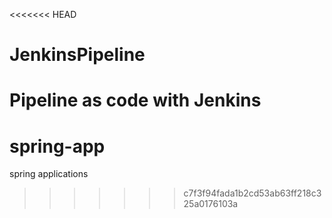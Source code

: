 <<<<<<< HEAD
# JenkinsPipeline
Pipeline as code with Jenkins
=======
# spring-app
spring applications
>>>>>>> c7f3f94fada1b2cd53ab63ff218c325a0176103a
